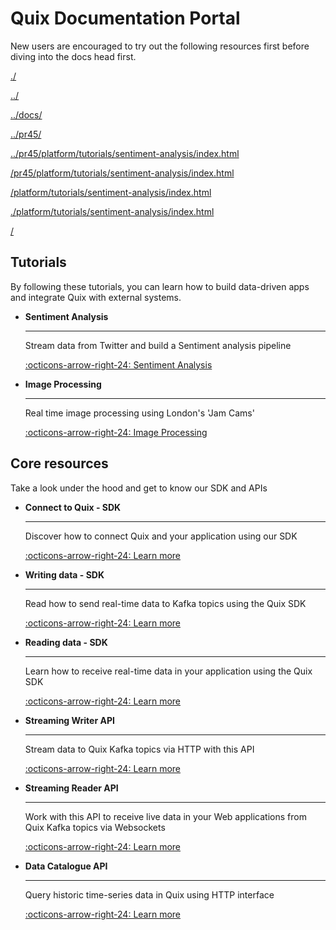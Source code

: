 # Quix Documentation Portal

New users are encouraged to try out the following resources first before diving into the docs head first.

[./](./platform/tutorials/sentiment-analysis/)

[../](../platform/tutorials/sentiment-analysis/)

[../docs/](../docs/platform/tutorials/sentiment-analysis/)

[../pr45/](../pr45/platform/tutorials/sentiment-analysis/)

[../pr45/platform/tutorials/sentiment-analysis/index.html](../pr45/platform/tutorials/sentiment-analysis/index.html)

[/pr45/platform/tutorials/sentiment-analysis/index.html](./pr45/platform/tutorials/sentiment-analysis/index.html)

[/platform/tutorials/sentiment-analysis/index.html](./platform/tutorials/sentiment-analysis/index.html)

[./platform/tutorials/sentiment-analysis/index.html](./platform/tutorials/sentiment-analysis/index.html)

[/](./platform/tutorials/sentiment-analysis/)



## Tutorials
 
By following these tutorials, you can learn how to build data-driven apps and integrate Quix with external systems.

<div class="grid cards" markdown>

-   __Sentiment Analysis__

    ---
    
    Stream data from Twitter and build a Sentiment analysis pipeline

    [:octicons-arrow-right-24: Sentiment Analysis](./platform/tutorials/sentiment-analysis/index.md)
    
    
-   __Image Processing__

    ---
    
    Real time image processing using London's 'Jam Cams'

    [:octicons-arrow-right-24: Image Processing](./platform/tutorials/imageProcessing/imageProcessing.md)

</div>

## Core resources

Take a look under the hood and get to know our SDK and APIs

<div class="grid cards" markdown>

-  __Connect to Quix - SDK__

    ---

    Discover how to connect Quix and your application using our SDK

    [:octicons-arrow-right-24: Learn more](./sdk/connect/)

-   __Writing data - SDK__

    ---

    Read how to send real-time data to Kafka topics using the Quix SDK

    [:octicons-arrow-right-24: Learn more](./sdk/write/)

-   __Reading data - SDK__

    ---

    Learn how to receive real-time data in your application using the Quix SDK

    [:octicons-arrow-right-24: Learn more](./sdk/read/)

-   __Streaming Writer API__

    ---

    Stream data to Quix Kafka topics via HTTP with this API

    [:octicons-arrow-right-24: Learn more](./apis/streaming-writer-api/intro/)

-   __Streaming Reader API__

    ---

    Work with this API to receive live data in your Web applications from Quix Kafka topics via Websockets

    [:octicons-arrow-right-24: Learn more](./apis/streaming-reader-api/intro/)

-   __Data Catalogue API__

    ---

    Query historic time-series data in Quix using HTTP interface

    [:octicons-arrow-right-24: Learn more](./apis/data-catalogue-api/intro/)


</div>

